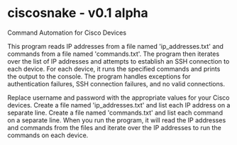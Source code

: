 # ciscosnake - v0.1 alpha

Command Automation for Cisco Devices

This program reads IP addresses from a file named 'ip_addresses.txt' and commands from a file named 'commands.txt'.
The program then iterates over the list of IP addresses and attempts to establish an SSH connection to each device.
For each device, it runs the specified commands and prints the output to the console.
The program handles exceptions for authentication failures, SSH connection failures, and no valid connections.

Replace username and password with the appropriate values for your Cisco devices. 
Create a file named 'ip_addresses.txt' and list each IP address on a separate line. 
Create a file named 'commands.txt' and list each command on a separate line.
When you run the program, it will read the IP addresses and commands from the files and iterate over the IP addresses to run the commands on each device.
